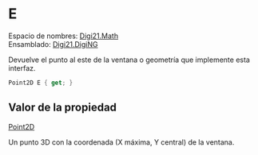# E

Espacio de nombres: [Digi21.Math](../../../)  
Ensamblado: [Digi21.DigiNG](../../../../)

Devuelve el punto al este de la ventana o geometría que implemente esta interfaz.

```csharp
Point2D E { get; }
```

## Valor de la propiedad

[Point2D](https://github.com/digi21/docs/tree/bc01fbb8f283bc40e48776a9f72a3e40db73b2a0/digi3d-net/programacion/.net/referencia/digi21.diging/digi21.math/Point2D.md)

Un punto 3D con la coordenada \(X máxima, Y central\) de la ventana.

